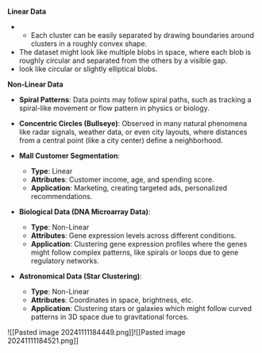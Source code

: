 **Linear Data**
- - Each cluster can be easily separated by drawing boundaries around clusters in a roughly convex shape.
- The dataset might look like multiple blobs in space, where each blob is roughly circular and separated from the others by a visible gap.
- look like circular or slightly elliptical blobs.

**Non-Linear Data**
- **Spiral Patterns**: Data points may follow spiral paths, such as tracking a spiral-like movement or flow pattern in physics or biology.
    
- **Concentric Circles (Bullseye)**: Observed in many natural phenomena like radar signals, weather data, or even city layouts, where distances from a central point (like a city center) define a neighborhood.

- **Mall Customer Segmentation**:
    
    - **Type**: Linear
    - **Attributes**: Customer income, age, and spending score.
    - **Application**: Marketing, creating targeted ads, personalized recommendations.
- **Biological Data (DNA Microarray Data)**:
    
    - **Type**: Non-Linear
    - **Attributes**: Gene expression levels across different conditions.
    - **Application**: Clustering gene expression profiles where the genes might follow complex patterns, like spirals or loops due to gene regulatory networks.
- **Astronomical Data (Star Clustering)**:
    
    - **Type**: Non-Linear
    - **Attributes**: Coordinates in space, brightness, etc.
    - **Application**: Clustering stars or galaxies which might follow curved patterns in 3D space due to gravitational forces.


![[Pasted image 20241111184449.png]]![[Pasted image 20241111184521.png]]

